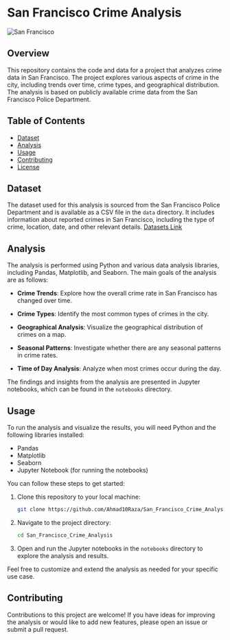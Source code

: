# San Francisco Crime Analysis

![San Francisco](https://i0.wp.com/thecleverprogrammer.com/wp-content/uploads/2020/05/Untitled-116.png?w=1280&ssl=1)

## Overview

This repository contains the code and data for a project that analyzes crime data in San Francisco. The project explores various aspects of crime in the city, including trends over time, crime types, and geographical distribution. The analysis is based on publicly available crime data from the San Francisco Police Department.

## Table of Contents

- [Dataset](#dataset)
- [Analysis](#analysis)
- [Usage](#usage)
- [Contributing](#contributing)
- [License](#license)

## Dataset

The dataset used for this analysis is sourced from the San Francisco Police Department and is available as a CSV file in the `data` directory. It includes information about reported crimes in San Francisco, including the type of crime, location, date, and other relevant details.
[Datasets Link]( https://thecleverprogrammer.com/wp-content/uploads/2020/05/crime.csv)

## Analysis

The analysis is performed using Python and various data analysis libraries, including Pandas, Matplotlib, and Seaborn. The main goals of the analysis are as follows:

- **Crime Trends**: Explore how the overall crime rate in San Francisco has changed over time.

- **Crime Types**: Identify the most common types of crimes in the city.

- **Geographical Analysis**: Visualize the geographical distribution of crimes on a map.

- **Seasonal Patterns**: Investigate whether there are any seasonal patterns in crime rates.

- **Time of Day Analysis**: Analyze when most crimes occur during the day.

The findings and insights from the analysis are presented in Jupyter notebooks, which can be found in the `notebooks` directory.

## Usage

To run the analysis and visualize the results, you will need Python and the following libraries installed:

- Pandas
- Matplotlib
- Seaborn
- Jupyter Notebook (for running the notebooks)

You can follow these steps to get started:

1. Clone this repository to your local machine:

   ```bash
   git clone https://github.com/Ahmad10Raza/San_Francisco_Crime_Analysis.git
   ```

2. Navigate to the project directory:

   ```bash
   cd San_Francisco_Crime_Analysis
   ```

3. Open and run the Jupyter notebooks in the `notebooks` directory to explore the analysis and results.

Feel free to customize and extend the analysis as needed for your specific use case.

## Contributing

Contributions to this project are welcome! If you have ideas for improving the analysis or would like to add new features, please open an issue or submit a pull request.
